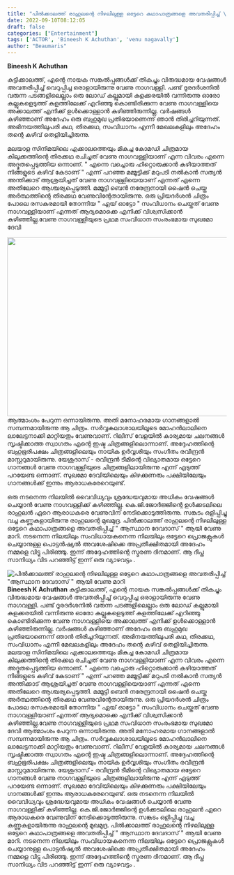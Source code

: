 ```yaml
---
title: "പിൽക്കാലത്ത് രാഹുലന്റെ നിഴലിലുള്ള ഒട്ടേറെ കഥാപാത്രങ്ങളെ അവതരിപ്പിച്ച് \"ആസ്ഥാന ദേവദാസ് \" ആയി വേണു മാറി"
date: 2022-09-10T08:12:05
draft: false
categories: ["Entertainment"]
tags: ['ACTOR', 'Bineesh K Achuthan', 'venu nagavally']
author: "Beaumaris"
---
```


<strong>Bineesh K Achuthan</strong>

കുട്ടിക്കാലത്ത്, എന്റെ നായക സങ്കൽപ്പങ്ങൾക്ക് തികച്ചും വിരുദ്ധമായ വേഷങ്ങൾ അവതരിപ്പിച്ച് വെറുപ്പിച്ച ഒരാളായിരുന്നു വേണു നാഗവള്ളി. പണ്ട് ദൂരദർശനിൽ വരുന്ന പടങ്ങളിലെല്ലാം ഒരു ലോഡ് കല്ലുമായി കുളക്കരയിൽ വന്നിരുന്നു ഓരോ കല്ലുകളെടുത്ത് കുളത്തിലേക്ക് എറിഞ്ഞു കൊണ്ടിരിക്കുന്ന വേണു നാഗവള്ളിയെ അക്കാലത്ത് എനിക്ക് ഉൾക്കൊള്ളാൻ കഴിഞ്ഞിരുന്നില്ല. വർഷങ്ങൾ കഴിഞ്ഞാണ് അദേഹം ഒരു ബഹുമുഖ പ്രതിഭയാണെന്ന് ഞാൻ തിരിച്ചറിയുന്നത്. അഭിനയത്തിലുപരി കഥ, തിരക്കഥ, സംവിധാനം എന്നീ മേഖലകളിലും അദേഹം തന്റെ കഴിവ് തെളിയിച്ചിരുന്നു.

മലയാള സിനിമയിലെ എക്കാലത്തെയും മികച്ച കോമഡി ചിത്രമായ കിലുക്കത്തിന്റെ തിരക്കഥ രചിച്ചത് വേണു നാഗവള്ളിയാണ് എന്ന വിവരം എന്നെ അദ്ഭുതപ്പെടുത്തിയ ഒന്നാണ്.
" എന്നെ വച്ചൊരു ഹിറ്റൊരുക്കാൻ കഴിയാത്തത് നിങ്ങളുടെ കഴിവ് കേടാണ് " എന്ന് പറഞ്ഞ മമ്മൂട്ടിക്ക് മറുപടി നൽകാൻ സത്യൻ അന്തിക്കാട് ആശ്രയിച്ചത് വേണു നാഗവള്ളിയെയാണ് എന്നത് എന്നെ അതിലേറെ ആശ്ചര്യപ്പെടുത്തി. മമ്മൂട്ടി ബെൻ നരേന്ദ്രനായി ഷൈൻ ചെയ്ത അർത്ഥത്തിന്റെ തിരക്കഥ വേണുവിന്റേതായിരുന്നു. ഒരു പ്രിയദർശൻ ചിത്രം പോലെ രസകരമായി തോന്നിയ " ഏയ് ഓട്ടോ " സംവിധാനം ചെയ്തത് വേണു നാഗവള്ളിയാണ് എന്നത് ആദ്യമൊക്കെ എനിക്ക് വിശ്വസിക്കാൻ കഴിഞ്ഞില്ല.വേണു നാഗവള്ളിയുടെ പ്രഥമ സംവിധാന സംരംഭമായ സുഖമോ ദേവി

<img class="size-full wp-image-350130 aligncenter" src="https://cdn.boolokam.com/articles/2022/09/rrr-1rrrff-1-1.jpg" alt="" width="784" height="410" />ആത്മാംശം പേറുന്ന ഒന്നായിരുന്നു. അതി മനോഹരമായ ഗാനങ്ങളാൽ സമ്പന്നമായിരുന്നു ആ ചിത്രം. സർവ്വകലാശാലയിലൂടെ മോഹൻലാലിനെ ലാലേട്ടനാക്കി മാറ്റിയതും വേണുവാണ്. റിലീസ് വേളയിൽ കാര്യമായ ചലനങ്ങൾ സൃഷ്ടിക്കാത്ത സ്വാഗതം എന്റെ ഇഷ്ട ചിത്രങ്ങളിലൊന്നാണ്. അദ്ദേഹത്തിന്റെ ബഹുഭൂരിപക്ഷം ചിത്രങ്ങളിലെയും നായിക ഉർവ്വശിയും സംഗീതം രവീന്ദ്രൻ മാസ്റ്ററുമായിരുന്നു. യേശുദാസ് - രവീന്ദ്രൻ ടീമിന്റെ വിഖ്യാതമായ ഒട്ടേറെ ഗാനങ്ങൾ വേണു നാഗവള്ളിയുടെ ചിത്രങ്ങളിലായിരുന്നു എന്ന് എടുത്ത് പറയേണ്ട ഒന്നാണ്. സുഖമോ ദേവിയിലെയും കിഴക്കുണരും പക്ഷിയിലേയും ഗാനങ്ങൾക്ക് ഇന്നും ആരാധകരേറെയുണ്ട്.

ഒരു നടനെന്ന നിലയിൽ വൈവിധ്യവും ശ്രദ്ധേയവുമായ അധികം വേഷങ്ങൾ ചെയ്യാൻ വേണു നാഗവള്ളിക്ക് കഴിഞ്ഞില്ല. കെ.ജി.ജോർജ്ജിന്റെ ഉൾക്കടലിലെ രാഹുലൻ ഏറെ ആരാധകരെ വേണുവിന് നേടിക്കൊടുത്തിരുന്നു. സങ്കടം ഒളിപ്പിച്ചു വച്ച കണ്ണുകളായിരുന്നു രാഹുലന്റെ മുഖമുദ്ര. പിൽക്കാലത്ത് രാഹുലന്റെ നിഴലിലുള്ള ഒട്ടേറെ കഥാപാത്രങ്ങളെ അവതരിപ്പിച്ച് " ആസ്ഥാന ദേവദാസ് " ആയി വേണു മാറി. നടനെന്ന നിലയിലും സംവിധായകനെന്ന നിലയിലും ഒട്ടേറെ പ്രൊജക്റ്റുകൾ ചെയ്യാനുള്ള പൊട്ടൻഷ്യൽ അവശേഷിക്കെ അപ്രതീക്ഷിതമായി അദേഹം നമ്മളെ വിട്ടു പിരിഞ്ഞു. ഇന്ന് അദ്ദേഹത്തിന്റെ സ്മരണ ദിനമാണ്. ആ ദീപ്ത സാനിധ്യം വിട പറഞ്ഞിട്ട് ഇന്ന് ഒരു വ്യാഴവട്ടം .


![പിൽക്കാലത്ത് രാഹുലന്റെ നിഴലിലുള്ള ഒട്ടേറെ കഥാപാത്രങ്ങളെ അവതരിപ്പിച്ച് "ആസ്ഥാന ദേവദാസ് " ആയി വേണു മാറി](https://cdn.boolokam.com/articles/2022/09/rrr-1rrrff-1-1.jpg)**Bineesh K Achuthan** കുട്ടിക്കാലത്ത്, എന്റെ നായക സങ്കൽപ്പങ്ങൾക്ക് തികച്ചും വിരുദ്ധമായ വേഷങ്ങൾ അവതരിപ്പിച്ച് വെറുപ്പിച്ച ഒരാളായിരുന്നു വേണു നാഗവള്ളി. പണ്ട് ദൂരദർശനിൽ വരുന്ന പടങ്ങളിലെല്ലാം ഒരു ലോഡ് കല്ലുമായി കുളക്കരയിൽ വന്നിരുന്നു ഓരോ കല്ലുകളെടുത്ത് കുളത്തിലേക്ക് എറിഞ്ഞു കൊണ്ടിരിക്കുന്ന വേണു നാഗവള്ളിയെ അക്കാലത്ത് എനിക്ക് ഉൾക്കൊള്ളാൻ കഴിഞ്ഞിരുന്നില്ല. വർഷങ്ങൾ കഴിഞ്ഞാണ് അദേഹം ഒരു ബഹുമുഖ പ്രതിഭയാണെന്ന് ഞാൻ തിരിച്ചറിയുന്നത്. അഭിനയത്തിലുപരി കഥ, തിരക്കഥ, സംവിധാനം എന്നീ മേഖലകളിലും അദേഹം തന്റെ കഴിവ് തെളിയിച്ചിരുന്നു. മലയാള സിനിമയിലെ എക്കാലത്തെയും മികച്ച കോമഡി ചിത്രമായ കിലുക്കത്തിന്റെ തിരക്കഥ രചിച്ചത് വേണു നാഗവള്ളിയാണ് എന്ന വിവരം എന്നെ അദ്ഭുതപ്പെടുത്തിയ ഒന്നാണ്. " എന്നെ വച്ചൊരു ഹിറ്റൊരുക്കാൻ കഴിയാത്തത് നിങ്ങളുടെ കഴിവ് കേടാണ് " എന്ന് പറഞ്ഞ മമ്മൂട്ടിക്ക് മറുപടി നൽകാൻ സത്യൻ അന്തിക്കാട് ആശ്രയിച്ചത് വേണു നാഗവള്ളിയെയാണ് എന്നത് എന്നെ അതിലേറെ ആശ്ചര്യപ്പെടുത്തി. മമ്മൂട്ടി ബെൻ നരേന്ദ്രനായി ഷൈൻ ചെയ്ത അർത്ഥത്തിന്റെ തിരക്കഥ വേണുവിന്റേതായിരുന്നു. ഒരു പ്രിയദർശൻ ചിത്രം പോലെ രസകരമായി തോന്നിയ " ഏയ് ഓട്ടോ " സംവിധാനം ചെയ്തത് വേണു നാഗവള്ളിയാണ് എന്നത് ആദ്യമൊക്കെ എനിക്ക് വിശ്വസിക്കാൻ കഴിഞ്ഞില്ല.വേണു നാഗവള്ളിയുടെ പ്രഥമ സംവിധാന സംരംഭമായ സുഖമോ ദേവി ആത്മാംശം പേറുന്ന ഒന്നായിരുന്നു. അതി മനോഹരമായ ഗാനങ്ങളാൽ സമ്പന്നമായിരുന്നു ആ ചിത്രം. സർവ്വകലാശാലയിലൂടെ മോഹൻലാലിനെ ലാലേട്ടനാക്കി മാറ്റിയതും വേണുവാണ്. റിലീസ് വേളയിൽ കാര്യമായ ചലനങ്ങൾ സൃഷ്ടിക്കാത്ത സ്വാഗതം എന്റെ ഇഷ്ട ചിത്രങ്ങളിലൊന്നാണ്. അദ്ദേഹത്തിന്റെ ബഹുഭൂരിപക്ഷം ചിത്രങ്ങളിലെയും നായിക ഉർവ്വശിയും സംഗീതം രവീന്ദ്രൻ മാസ്റ്ററുമായിരുന്നു. യേശുദാസ് - രവീന്ദ്രൻ ടീമിന്റെ വിഖ്യാതമായ ഒട്ടേറെ ഗാനങ്ങൾ വേണു നാഗവള്ളിയുടെ ചിത്രങ്ങളിലായിരുന്നു എന്ന് എടുത്ത് പറയേണ്ട ഒന്നാണ്. സുഖമോ ദേവിയിലെയും കിഴക്കുണരും പക്ഷിയിലേയും ഗാനങ്ങൾക്ക് ഇന്നും ആരാധകരേറെയുണ്ട്. ഒരു നടനെന്ന നിലയിൽ വൈവിധ്യവും ശ്രദ്ധേയവുമായ അധികം വേഷങ്ങൾ ചെയ്യാൻ വേണു നാഗവള്ളിക്ക് കഴിഞ്ഞില്ല. കെ.ജി.ജോർജ്ജിന്റെ ഉൾക്കടലിലെ രാഹുലൻ ഏറെ ആരാധകരെ വേണുവിന് നേടിക്കൊടുത്തിരുന്നു. സങ്കടം ഒളിപ്പിച്ചു വച്ച കണ്ണുകളായിരുന്നു രാഹുലന്റെ മുഖമുദ്ര. പിൽക്കാലത്ത് രാഹുലന്റെ നിഴലിലുള്ള ഒട്ടേറെ കഥാപാത്രങ്ങളെ അവതരിപ്പിച്ച് " ആസ്ഥാന ദേവദാസ് " ആയി വേണു മാറി. നടനെന്ന നിലയിലും സംവിധായകനെന്ന നിലയിലും ഒട്ടേറെ പ്രൊജക്റ്റുകൾ ചെയ്യാനുള്ള പൊട്ടൻഷ്യൽ അവശേഷിക്കെ അപ്രതീക്ഷിതമായി അദേഹം നമ്മളെ വിട്ടു പിരിഞ്ഞു. ഇന്ന് അദ്ദേഹത്തിന്റെ സ്മരണ ദിനമാണ്. ആ ദീപ്ത സാനിധ്യം വിട പറഞ്ഞിട്ട് ഇന്ന് ഒരു വ്യാഴവട്ടം .
